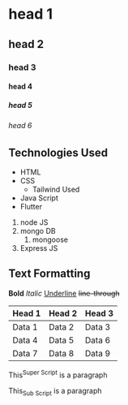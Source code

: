 # head 1
## head 2
### head 3
#### head 4
##### head 5
###### head 6

## Technologies Used
 - HTML
 - CSS
   - Tailwind Used
 - Java Script
 - Flutter

1. node JS
2. mongo DB
   1. mongoose
3. Express JS

## Text Formatting   
**Bold**
*Italic*
<ins>Underline</ins>
~~line-through~~


<table>
<thead>
<tr>
<th>Head 1</th>
<th>Head 2</th>
<th>Head 3</th>
</tr>
</thead>
<tbody>
<tr>
<td>Data 1</td>
<td>Data 2</td>
<td>Data 3</td>
</tr>

<tr>
<td>Data 4</td>
<td>Data 5</td>
<td>Data 6</td>
</tr>

<tr>
<td>Data 7</td>
<td>Data 8</td>
<td>Data 9</td>
</tr>
</tbody>
</table>


<p>This<sup>Super Script</sup> is a paragraph</p>
<p>This<sub>Sub Script</sub> is a paragraph</p>
